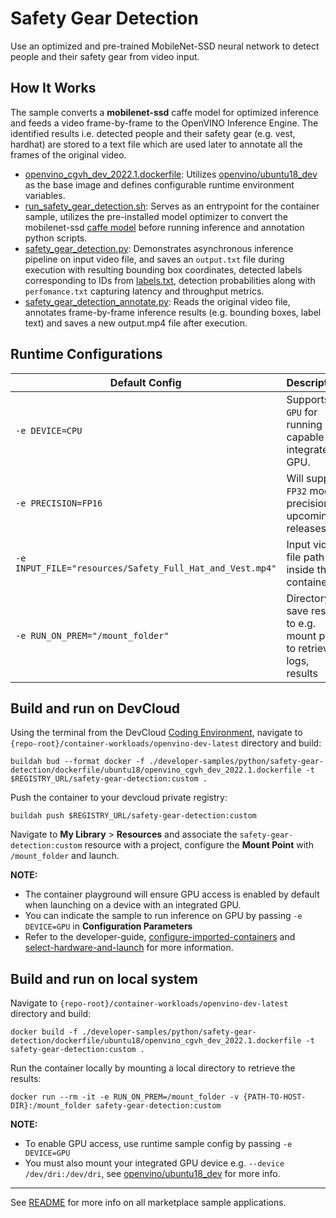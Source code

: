 # Safety Gear Detection
Use an optimized and pre-trained MobileNet-SSD neural network to detect people and their safety gear from video input.

## How It Works
The sample converts a **mobilenet-ssd** caffe model for optimized inference and feeds a video frame-by-frame to the OpenVINO Inference Engine. The identified results i.e. detected people and their safety gear (e.g. vest, hardhat) are stored to a text file which are used later to annotate all the frames of the original video.

* [openvino_cgvh_dev_2022.1.dockerfile](dockerfile/ubuntu18/openvino_cgvh_dev_2022.1.dockerfile): Utilizes [openvino/ubuntu18_dev](https://hub.docker.com/r/openvino/ubuntu18_dev) as the base image and defines configurable runtime environment variables.
* [run_safety_gear_detection.sh](run_safety_gear_detection.sh): Serves as an entrypoint for the container sample, utilizes the pre-installed model optimizer to convert the mobilenet-ssd [caffe model](resources/worker_safety_mobilenet.caffemodel) before running inference and annotation python scripts.
* [safety_gear_detection.py](safety_gear_detection.py): Demonstrates asynchronous inference pipeline on input video file, and saves an ``output.txt`` file during execution with resulting bounding box coordinates, detected labels corresponding to IDs from [labels.txt](labels.txt), detection probabilities along with ``perfomance.txt`` capturing latency and throughput metrics.
* [safety_gear_detection_annotate.py](safety_gear_detection_annotate.py): Reads the original video file, annotates frame-by-frame inference results (e.g. bounding boxes, label text) and saves a new output.mp4 file after execution.

## Runtime Configurations
| Default Config | Description |
| --- | --- |
| ``-e DEVICE=CPU`` | Supports ``GPU`` for running on capable integrated GPU. |
| ``-e PRECISION=FP16`` | Will support ``FP32`` model precision in upcoming releases. |
| ``-e INPUT_FILE="resources/Safety_Full_Hat_and_Vest.mp4"`` | Input video file path inside the container | 
| ``-e RUN_ON_PREM="/mount_folder"`` | Directory to save results to e.g. mount point to retrieve logs, results |

## Build and run on DevCloud
Using the terminal from the DevCloud [Coding Environment](https://www.intel.com/content/www/us/en/develop/documentation/devcloud-containers/top/index/build-containers-from-terminal.html), navigate to `{repo-root}/container-workloads/openvino-dev-latest` directory and build:
```
buildah bud --format docker -f ./developer-samples/python/safety-gear-detection/dockerfile/ubuntu18/openvino_cgvh_dev_2022.1.dockerfile -t $REGISTRY_URL/safety-gear-detection:custom .
```

Push the container to your devcloud private registry:
```
buildah push $REGISTRY_URL/safety-gear-detection:custom
```

Navigate to **My Library** > **Resources** and associate the ``safety-gear-detection:custom`` resource with a project, configure the **Mount Point** with ``/mount_folder`` and launch.

**NOTE:** 
* The container playground will ensure GPU access is enabled by default when launching on a device with an integrated GPU. 
* You can indicate the sample to run inference on GPU by passing ``-e DEVICE=GPU`` in **Configuration Parameters**
* Refer to the developer-guide, [configure-imported-containers](https://www.intel.com/content/www/us/en/develop/documentation/devcloud-containers/top/index-2/configure-imported-containers.html)
and [select-hardware-and-launch](https://www.intel.com/content/www/us/en/develop/documentation/devcloud-containers/top/index-2/select-hardware-and-launch.html) for more information.


## Build and run on local system
Navigate to `{repo-root}/container-workloads/openvino-dev-latest` directory and build:
```
docker build -f ./developer-samples/python/safety-gear-detection/dockerfile/ubuntu18/openvino_cgvh_dev_2022.1.dockerfile -t safety-gear-detection:custom .
```

Run the container locally by mounting a local directory to retrieve the results:
```
docker run --rm -it -e RUN_ON_PREM=/mount_folder -v {PATH-TO-HOST-DIR}:/mount_folder safety-gear-detection:custom
```
**NOTE:** 
* To enable GPU access, use runtime sample config by passing ``-e DEVICE=GPU``
* You must also mount your integrated GPU device e.g.  ``--device /dev/dri:/dev/dri``, see [openvino/ubuntu18_dev](https://hub.docker.com/r/openvino/ubuntu18_dev) for more info.


---
See [README](../../../../../README.md) for more info on all marketplace sample applications.
